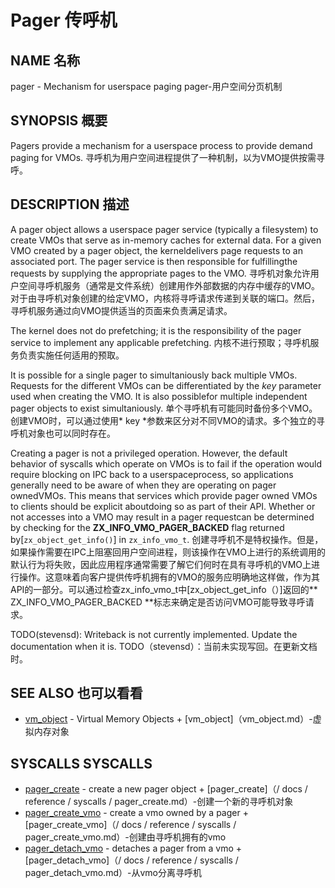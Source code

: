  
# Pager  传呼机 

 
## NAME  名称 

pager - Mechanism for userspace paging  pager-用户空间分页机制

 
## SYNOPSIS  概要 

Pagers provide a mechanism for a userspace process to provide demand paging for VMOs.  寻呼机为用户空间进程提供了一种机制，以为VMO提供按需寻呼。

 
## DESCRIPTION  描述 

A pager object allows a userspace pager service (typically a filesystem) to create VMOs that serve as in-memory caches for external data. For a given VMO created by a pager object, the kerneldelivers page requests to an associated port. The pager service is then responsible for fulfillingthe requests by supplying the appropriate pages to the VMO. 寻呼机对象允许用户空间寻呼机服务（通常是文件系统）创建用作外部数据的内存中缓存的VMO。对于由寻呼机对象创建的给定VMO，内核将寻呼请求传递到关联的端口。然后，寻呼机服务通过向VMO提供适当的页面来负责满足请求。

The kernel does not do prefetching; it is the responsibility of the pager service to implement any applicable prefetching. 内核不进行预取；寻呼机服务负责实施任何适用的预取。

It is possible for a single pager to simultaniously back multiple VMOs. Requests for the different VMOs can be differentiated by the *key* parameter used when creating the VMO. It is also possiblefor multiple independent pager objects to exist simultaniously. 单个寻呼机有可能同时备份多个VMO。创建VMO时，可以通过使用* key *参数来区分对不同VMO的请求。多个独立的寻呼机对象也可以同时存在。

Creating a pager is not a privileged operation. However, the default behavior of syscalls which operate on VMOs is to fail if the operation would require blocking on IPC back to a userspaceprocess, so applications generally need to be aware of when they are operating on pager ownedVMOs. This means that services which provide pager owned VMOs to clients should be explicit aboutdoing so as part of their API. Whether or not accesses into a VMO may result in a pager requestcan be determined by checking for the **ZX_INFO_VMO_PAGER_BACKED** flag returned by[`zx_object_get_info()`] in `zx_info_vmo_t`. 创建寻呼机不是特权操作。但是，如果操作需要在IPC上阻塞回用户空间进程，则该操作在VMO上进行的系统调用的默认行为将失败，因此应用程序通常需要了解它们何时在具有寻呼机的VMO上进行操作。这意味着向客户提供传呼机拥有的VMO的服务应明确地这样做，作为其API的一部分。可以通过检查zx_info_vmo_t中[zx_object_get_info（）]返回的** ZX_INFO_VMO_PAGER_BACKED **标志来确定是否访问VMO可能导致寻呼请求。

TODO(stevensd): Writeback is not currently implemented. Update the documentation when it is.  TODO（stevensd）：当前未实现写回。在更新文档时。

 
## SEE ALSO  也可以看看 

 
+ [vm_object](vm_object.md) - Virtual Memory Objects  + [vm_object]（vm_object.md）-虚拟内存对象

 
## SYSCALLS  SYSCALLS 

 
+ [pager_create](/docs/reference/syscalls/pager_create.md) - create a new pager object  + [pager_create]（/ docs / reference / syscalls / pager_create.md）-创建一个新的寻呼机对象
+ [pager_create_vmo](/docs/reference/syscalls/pager_create_vmo.md) - create a vmo owned by a pager  + [pager_create_vmo]（/ docs / reference / syscalls / pager_create_vmo.md）-创建由寻呼机拥有的vmo
+ [pager_detach_vmo](/docs/reference/syscalls/pager_detach_vmo.md) - detaches a pager from a vmo  + [pager_detach_vmo]（/ docs / reference / syscalls / pager_detach_vmo.md）-从vmo分离寻呼机

